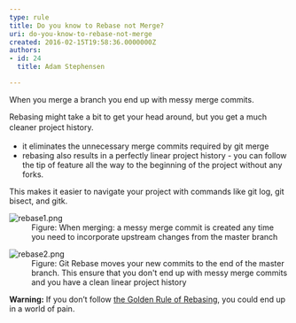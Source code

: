 ```yaml
---
type: rule
title: Do you know to Rebase not Merge?
uri: do-you-know-to-rebase-not-merge
created: 2016-02-15T19:58:36.0000000Z
authors:
- id: 24
  title: Adam Stephensen

---
```




<span class='intro'> <p class="ssw15-rteElement-P">When you merge a branch you end up with messy merge commits.</p><p class="ssw15-rteElement-P">Rebasing might take a bit to get your head around, but&#160;you get a much cleaner project history.<span style="line-height&#58;1.6;">​</span></p> </span>

<ul><li>it eliminates the unnecessary merge commits required by&#160;git merge<br></li><li>rebasing also results in a perfectly linear project history -&#160;you can follow the tip of&#160;feature&#160;all the way to the beginning of the project without any forks.</li></ul><p>This makes it easier to navigate your project with commands like&#160;git log,&#160;git bisect, and&#160;gitk.</p><dl class="image"><dt><img src="rebase1.png" alt="rebase1.png" /></dt><dd>Figure&#58; When merging&#58;&#160;a&#160;messy merge commit is created any time you need to incorporate upstream changes&#160;from the master branch</dd></dl> <dl class="image"><dt><img src="rebase2.png" alt="rebase2.png" /></dt><dd>Figure&#58; Git Rebase moves your new commits to the end of the master branch. This ensure that you don't end up with messy merge commits and you have a clean linear project history</dd></dl><p>
   <strong>Warning&#58;</strong>&#160;If you don’t follow <a href="/_layouts/15/FIXUPREDIRECT.ASPX?WebId=3dfc0e07-e23a-4cbb-aac2-e778b71166a2&amp;TermSetId=07da3ddf-0924-4cd2-a6d4-a4809ae20160&amp;TermId=cb4fd562-6c0a-418c-88c5-9af1b9451469">the&#160;Golden Rule of Rebasing</a>,&#160;you could end up in a ​world of pain.</p>​



